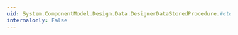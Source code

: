 ```yaml
---
uid: System.ComponentModel.Design.Data.DesignerDataStoredProcedure.#ctor(System.String,System.String)
internalonly: False
---
```

